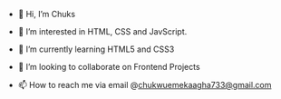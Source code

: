 - 👋 Hi, I’m Chuks

- 👀 I’m interested in HTML, CSS and JavScript.

- 🌱 I’m currently learning HTML5 and CSS3

- 💞️ I’m looking to collaborate on Frontend Projects

- 📫 How to reach me via email @chukwuemekaagha733@gmail.com



